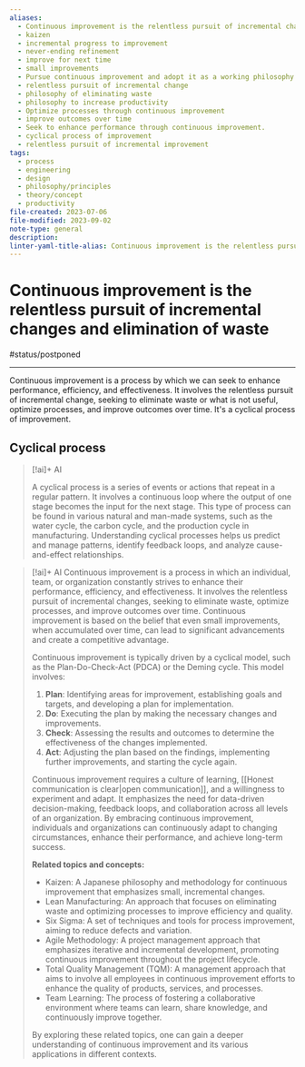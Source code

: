 ```yaml
---
aliases:
  - Continuous improvement is the relentless pursuit of incremental changes and elimination of waste
  - kaizen
  - incremental progress to improvement
  - never-ending refinement
  - improve for next time
  - small improvements
  - Pursue continuous improvement and adopt it as a working philosophy.
  - relentless pursuit of incremental change
  - philosophy of eliminating waste
  - philosophy to increase productivity
  - Optimize processes through continuous improvement
  - improve outcomes over time
  - Seek to enhance performance through continuous improvement.
  - cyclical process of improvement
  - relentless pursuit of incremental improvement
tags:
  - process
  - engineering
  - design
  - philosophy/principles
  - theory/concept
  - productivity
file-created: 2023-07-06
file-modified: 2023-09-02
note-type: general
description: 
linter-yaml-title-alias: Continuous improvement is the relentless pursuit of incremental changes and elimination of waste
---
```


# Continuous improvement is the relentless pursuit of incremental changes and elimination of waste

#status/postponed

---

Continuous improvement is a process by which we can seek to enhance performance, efficiency, and effectiveness. It involves the relentless pursuit of incremental change, seeking to eliminate waste or what is not useful, optimize processes, and improve outcomes over time. It's a cyclical process of improvement.

## Cyclical process

> [!ai]+ AI
>
> A cyclical process is a series of events or actions that repeat in a regular pattern. It involves a continuous loop where the output of one stage becomes the input for the next stage. This type of process can be found in various natural and man-made systems, such as the water cycle, the carbon cycle, and the production cycle in manufacturing. Understanding cyclical processes helps us predict and manage patterns, identify feedback loops, and analyze cause-and-effect relationships.

> [!ai]+ AI
> Continuous improvement is a process in which an individual, team, or organization constantly strives to enhance their performance, efficiency, and effectiveness. It involves the relentless pursuit of incremental changes, seeking to eliminate waste, optimize processes, and improve outcomes over time. Continuous improvement is based on the belief that even small improvements, when accumulated over time, can lead to significant advancements and create a competitive advantage.
>
> Continuous improvement is typically driven by a cyclical model, such as the Plan-Do-Check-Act (PDCA) or the Deming cycle. This model involves:
>
> 1. **Plan**: Identifying areas for improvement, establishing goals and targets, and developing a plan for implementation.
> 2. **Do**: Executing the plan by making the necessary changes and improvements.
> 3. **Check**: Assessing the results and outcomes to determine the effectiveness of the changes implemented.
> 4. **Act**: Adjusting the plan based on the findings, implementing further improvements, and starting the cycle again.
>
> Continuous improvement requires a culture of learning, [[Honest communication is clear|open communication]], and a willingness to experiment and adapt. It emphasizes the need for data-driven decision-making, feedback loops, and collaboration across all levels of an organization. By embracing continuous improvement, individuals and organizations can continuously adapt to changing circumstances, enhance their performance, and achieve long-term success.
>
> **Related topics and concepts:**
> - Kaizen: A Japanese philosophy and methodology for continuous improvement that emphasizes small, incremental changes.
> - Lean Manufacturing: An approach that focuses on eliminating waste and optimizing processes to improve efficiency and quality.
> - Six Sigma: A set of techniques and tools for process improvement, aiming to reduce defects and variation.
> - Agile Methodology: A project management approach that emphasizes iterative and incremental development, promoting continuous improvement throughout the project lifecycle.
> - Total Quality Management (TQM): A management approach that aims to involve all employees in continuous improvement efforts to enhance the quality of products, services, and processes.
> - Team Learning: The process of fostering a collaborative environment where teams can learn, share knowledge, and continuously improve together.
>
> By exploring these related topics, one can gain a deeper understanding of continuous improvement and its various applications in different contexts.
